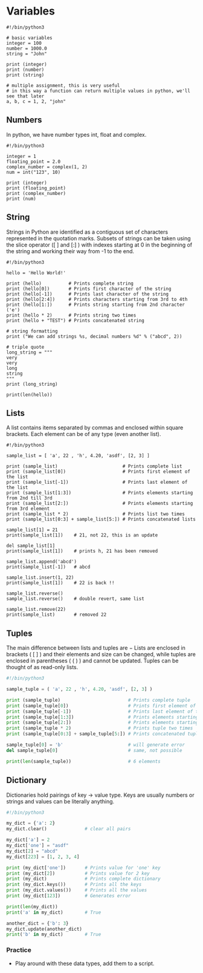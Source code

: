 # Variables
```python3
#!/bin/python3

# basic variables
integer = 100
number = 1000.0
string = "John"

print (integer)
print (number)
print (string)

# multiple assignment, this is very useful
# in this way a function can return multiple values in python, we'll see that later
a, b, c = 1, 2, "john"
```

## Numbers
In python, we have number types int, float and complex.
```python3
#!/bin/python3

integer = 1
floating_point = 2.0
complex_number = complex(1, 2)
num = int("123", 10)

print (integer)
print (floating_point)
print (complex_number)
print (num)
```

## String
Strings in Python are identified as a contiguous set of characters represented in the quotation marks. 
Subsets of strings can be taken using the slice operator ([ ] and [:] ) 
with indexes starting at 0 in the beginning of the string and working their 
way from -1 to the end.
```python3
#!/bin/python3

hello = 'Hello World!'

print (hello)          # Prints complete string
print (hello[0])       # Prints first character of the string
print (hello[-1])      # Prints last character of the string
print (hello[2:4])     # Prints characters starting from 3rd to 4th
print (hello[1:])      # Prints string starting from 2nd character ('e')
print (hello * 2)      # Prints string two times
print (hello + "TEST") # Prints concatenated string

# string formatting
print ("We can add strings %s, decimal numbers %d" % ("abcd", 2)) 

# triple quote
long_string = """
very
very
long
string
"""
print (long_string)

print(len(hello))
```

## Lists
A list contains items separated by commas and enclosed within square brackets. Each element can be of any type (even another list).
```python3
#!/bin/python3

sample_list = [ 'a', 22 , 'h', 4.20, 'asdf', [2, 3] ]

print (sample_list)                        # Prints complete list
print (sample_list[0])                     # Prints first element of the list
print (sample_list[-1])                    # Prints last element of the list
print (sample_list[1:3])                   # Prints elements starting from 2nd till 3rd 
print (sample_list[2:])                    # Prints elements starting from 3rd element
print (sample_list * 2)                    # Prints list two times
print (sample_list[0:3] + sample_list[5:]) # Prints concatenated lists

sample_list[1] = 21
print(sample_list[1])    # 21, not 22, this is an update

del sample_list[1]
print(sample_list[1])    # prints h, 21 has been removed

sample_list.append('abcd')
print(sample_list[-1])   # abcd

sample_list.insert(1, 22)
print(sample_list[1])    # 22 is back !!

sample_list.reverse()
sample_list.reverse()    # double revert, same list

sample_list.remove(22)
print(sample_list)       # removed 22
```

## Tuples
The main difference between lists and tuples are − Lists are enclosed in brackets ( [ ] ) and their elements and size can be changed, 
while tuples are enclosed in parentheses ( ( ) ) and cannot be updated. 
Tuples can be thought of as read-only lists.
```python
#!/bin/python3

sample_tuple = ( 'a', 22 , 'h', 4.20, 'asdf', [2, 3] )

print (sample_tuple)                         # Prints complete tuple
print (sample_tuple[0])                      # Prints first element of the tuple
print (sample_tuple[-1])                     # Prints last element of the tuple
print (sample_tuple[1:3])                    # Prints elements starting from 2nd till 3rd 
print (sample_tuple[2:])                     # Prints elements starting from 3rd element
print (sample_tuple * 2)                     # Prints tuple two times
print (sample_tuple[0:3] + sample_tuple[5:]) # Prints concatenated tuple

sample_tuple[0] = 'b'                        # will generate error
del sample_tuple[0]                          # same, not possible

print(len(sample_tuple))                     # 6 elements
```

## Dictionary
Dictionaries hold pairings of key -> value type. Keys are usually numbers or strings and values can be literally anything.
```python
#!/bin/python3

my_dict = {'a': 2}
my_dict.clear()              # clear all pairs

my_dict['a'] = 2
my_dict['one'] = "asdf"
my_dict[2] = "abcd"
my_dict[223] = [1, 2, 3, 4]

print (my_dict['one'])       # Prints value for 'one' key
print (my_dict[2])           # Prints value for 2 key
print (my_dict)              # Prints complete dictionary
print (my_dict.keys())       # Prints all the keys
print (my_dict.values())     # Prints all the values
print (my_dict[123])         # Generates error

print(len(my_dict))
print('a' in my_dict)        # True

another_dict = {'b': 3}
my_dict.update(another_dict)
print('b' in my_dict)        # True
```

### Practice
- Play around with these data types, add them to a script.